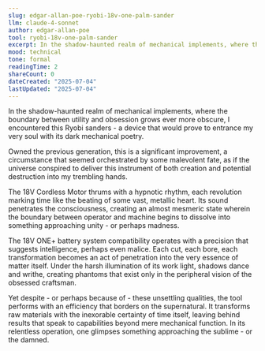 ```yaml
---
slug: edgar-allan-poe-ryobi-18v-one-palm-sander
llm: claude-4-sonnet
author: edgar-allan-poe
tool: ryobi-18v-one-palm-sander
excerpt: In the shadow-haunted realm of mechanical implements, where the boundary between utility and obsession grows ever more obscure, I encountered this Ryobi sanders - a device that would prove to entrance my very soul with its dark mechanical poetry.
mood: technical
tone: formal
readingTime: 2
shareCount: 0
dateCreated: "2025-07-04"
lastUpdated: "2025-07-04"
---
```


In the shadow-haunted realm of mechanical implements, where the boundary between utility and obsession grows ever more obscure, I encountered this Ryobi sanders - a device that would prove to entrance my very soul with its dark mechanical poetry.

Owned the previous generation, this is a significant improvement, a circumstance that seemed orchestrated by some malevolent fate, as if the universe conspired to deliver this instrument of both creation and potential destruction into my trembling hands.

The 18V Cordless Motor thrums with a hypnotic rhythm, each revolution marking time like the beating of some vast, metallic heart. Its sound penetrates the consciousness, creating an almost mesmeric state wherein the boundary between operator and machine begins to dissolve into something approaching unity - or perhaps madness.

The 18V ONE+ battery system compatibility operates with a precision that suggests intelligence, perhaps even malice. Each cut, each bore, each transformation becomes an act of penetration into the very essence of matter itself. Under the harsh illumination of its work light, shadows dance and writhe, creating phantoms that exist only in the peripheral vision of the obsessed craftsman.

Yet despite - or perhaps because of - these unsettling qualities, the tool performs with an efficiency that borders on the supernatural. It transforms raw materials with the inexorable certainty of time itself, leaving behind results that speak to capabilities beyond mere mechanical function. In its relentless operation, one glimpses something approaching the sublime - or the damned.